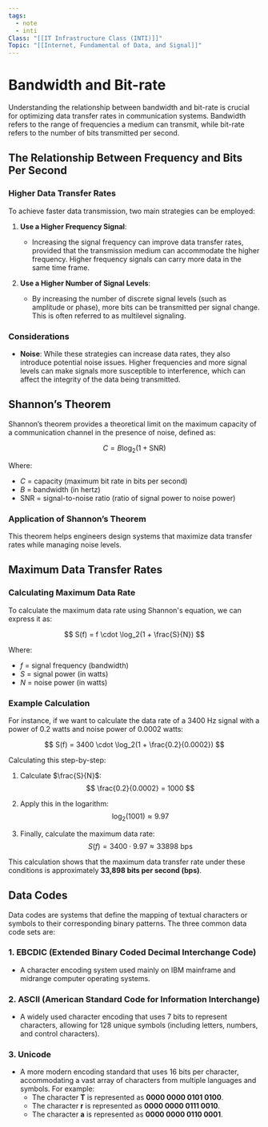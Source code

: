 ```yaml
---
tags:
  - note
  - inti
Class: "[[IT Infrastructure Class (INTI)]]"
Topic: "[[Internet, Fundamental of Data, and Signal]]"
---
```


# Bandwidth and Bit-rate

Understanding the relationship between bandwidth and bit-rate is crucial for optimizing data transfer rates in communication systems. Bandwidth refers to the range of frequencies a medium can transmit, while bit-rate refers to the number of bits transmitted per second.

## The Relationship Between Frequency and Bits Per Second

### Higher Data Transfer Rates
To achieve faster data transmission, two main strategies can be employed:

1. **Use a Higher Frequency Signal**:
   - Increasing the signal frequency can improve data transfer rates, provided that the transmission medium can accommodate the higher frequency. Higher frequency signals can carry more data in the same time frame.

2. **Use a Higher Number of Signal Levels**:
   - By increasing the number of discrete signal levels (such as amplitude or phase), more bits can be transmitted per signal change. This is often referred to as multilevel signaling.

### Considerations
- **Noise**: While these strategies can increase data rates, they also introduce potential noise issues. Higher frequencies and more signal levels can make signals more susceptible to interference, which can affect the integrity of the data being transmitted.

## Shannon’s Theorem

Shannon’s theorem provides a theoretical limit on the maximum capacity of a communication channel in the presence of noise, defined as:

$$
C = B \log_2(1 + \text{SNR})
$$

Where:
- $C$ = capacity (maximum bit rate in bits per second)
- $B$ = bandwidth (in hertz)
- $\text{SNR}$ = signal-to-noise ratio (ratio of signal power to noise power)

### Application of Shannon’s Theorem
This theorem helps engineers design systems that maximize data transfer rates while managing noise levels.

## Maximum Data Transfer Rates

### Calculating Maximum Data Rate
To calculate the maximum data rate using Shannon's equation, we can express it as:

$$
S(f) = f \cdot \log_2(1 + \frac{S}{N})
$$

Where:
- $f$ = signal frequency (bandwidth)
- $S$ = signal power (in watts)
- $N$ = noise power (in watts)

### Example Calculation
For instance, if we want to calculate the data rate of a 3400 Hz signal with a power of 0.2 watts and noise power of 0.0002 watts:

$$
S(f) = 3400 \cdot \log_2(1 + \frac{0.2}{0.0002}) 
$$

Calculating this step-by-step:

1. Calculate $\frac{S}{N}$:
   $$
   \frac{0.2}{0.0002} = 1000
   $$

2. Apply this in the logarithm:
   $$
   \log_2(1001) \approx 9.97
   $$

3. Finally, calculate the maximum data rate:
   $$
   S(f) = 3400 \cdot 9.97 \approx 33898 \text{ bps}
   $$

This calculation shows that the maximum data transfer rate under these conditions is approximately **33,898 bits per second (bps)**.

## Data Codes

Data codes are systems that define the mapping of textual characters or symbols to their corresponding binary patterns. The three common data code sets are:

### 1. EBCDIC (Extended Binary Coded Decimal Interchange Code)
- A character encoding system used mainly on IBM mainframe and midrange computer operating systems.

### 2. ASCII (American Standard Code for Information Interchange)
- A widely used character encoding that uses 7 bits to represent characters, allowing for 128 unique symbols (including letters, numbers, and control characters).

### 3. Unicode
- A more modern encoding standard that uses 16 bits per character, accommodating a vast array of characters from multiple languages and symbols. For example:
  - The character **T** is represented as **0000 0000 0101 0100**.
  - The character **r** is represented as **0000 0000 0111 0010**.
  - The character **a** is represented as **0000 0000 0110 0001**.
